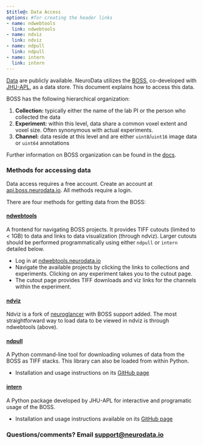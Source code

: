 ```yaml
---
$title@: Data Access
options: #for creating the header links
- name: ndwebtools
  link: ndwebtools
- name: ndviz
  link: ndviz
- name: ndpull
  link: ndpull
- name: intern
  link: intern
---
```


[Data](https://neurodata.io/data) are publicly available. NeuroData utilizes the [BOSS](https://api.boss.neurodata.io), co-developed with [JHU-APL](https://github.com/jhuapl-boss/), as a data store.  This document explains how to access this data.

BOSS has the following hierarchical organization:

1. **Collection:** typically either the name of the lab PI or the person who collected the data
2. **Experiment:** within this level, data share a common voxel extent and voxel size.  Often synonymous with actual experiments.
3. **Channel:** data reside at this level and are either `uint8`/`uint16` image data or `uint64` annotations

Further information on BOSS organization can be found in the [docs](https://docs.theboss.io/v1/docs).

### Methods for accessing data

Data access requires a free account. Create an account at [api.boss.neurodata.io](https://api.boss.neurodata.io).  All methods require a login.

There are four methods for getting data from the BOSS:

#### [ndwebtools](https://ndwebtools.neurodata.io)

A frontend for navigating BOSS projects. It provides TIFF cutouts (limited to < 1GB) to data and links to data visualization (through ndviz).  Larger cutouts should be performed programmatically using either `ndpull` or `intern` detailed below.

- Log in at [ndwebtools.neurodata.io](https://ndwebtools.neurodata.io)
- Navigate the available projects by clicking the links to collections and experiments.  Clicking on any experiment takes you to the cutout page.
- The cutout page provides TIFF downloads and viz links for the channels within the experiment.

#### [ndviz](https://viz.boss.neurodata.io)

Ndviz is a fork of [neuroglancer](https://github.com/google/neuroglancer) with BOSS support added.  The most straightforward way to load data to be viewed in ndviz is through ndwebtools (above).

#### [ndpull](https://github.com/neurodata/ndpull)

A Python command-line tool for downloading volumes of data from the BOSS as TIFF stacks.  This library can also be loaded from within Python.

- Installation and usage instructions on its [GitHub page](https://github.com/neurodata/ndpull/)

#### [intern](https://github.com/jhuapl-boss/intern)

A Python package developed by JHU-APL for interactive and programatic usage of the BOSS.

- Installation and usage instructions available on its [GitHub page](https://github.com/jhuapl-boss/intern)

### Questions/comments?  Email [support@neurodata.io](mailto:support@neurodata.io)